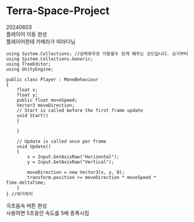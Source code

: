 # Terra-Space-Project

20240603  
플레이어 이동 완성  
플레이어한테 카메라가 따라다님

```
using System.Collections; //상하좌우로 이동할수 있게 해주는 코드입니다. 요기부터
using System.Collections.Generic;
using TreeEditor;
using UnityEngine;

public class Player : MonoBehaviour
{   
    float x;
    float y;
    public float moveSpeed;
    Vector3 moveDirection;
    // Start is called before the first frame update
    void Start()
    {
        
    }

    // Update is called once per frame
    void Update()
    {
        x = Input.GetAxisRaw("Horizontal");
        y = Input.GetAxisRaw("Vertical");

        moveDirection = new Vector3(x, y, 0);
        transform.position += moveDirection * moveSpeed * Time.deltaTime;
    }
} //여기까지
```
극초음속 버튼 완성  
사용하면 5초동안 속도를 5배 증폭시킴  



